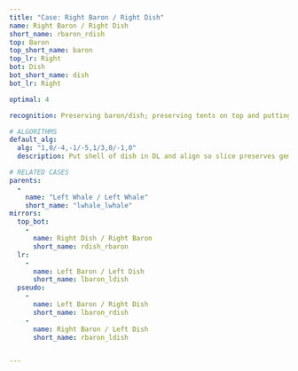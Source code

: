 ```yaml
---
title: "Case: Right Baron / Right Dish"
name: Right Baron / Right Dish
short_name: rbaron_rdish
top: Baron
top_short_name: baron
top_lr: Right
bot: Dish
bot_short_name: dish
bot_lr: Right

optimal: 4

recognition: Preserving baron/dish; preserving tents on top and putting slice between shell and gem on bottom preserves squareshape.

# ALGORITHMS
default_alg:
  alg: "1,0/-4,-1/-5,1/3,0/-1,0"
  description: Put shell of dish in DL and align so slice preserves gem, swap isolated corner on top with gem.

# RELATED CASES
parents:
  -
    name: "Left Whale / Left Whale"
    short_name: "lwhale_lwhale"
mirrors:
  top_bot:
    -
      name: Right Dish / Right Baron
      short_name: rdish_rbaron
  lr:
    -
      name: Left Baron / Left Dish
      short_name: lbaron_ldish
  pseudo:
    -
      name: Left Baron / Right Dish
      short_name: lbaron_rdish
    -
      name: Right Baron / Left Dish
      short_name: rbaron_ldish


---
```


